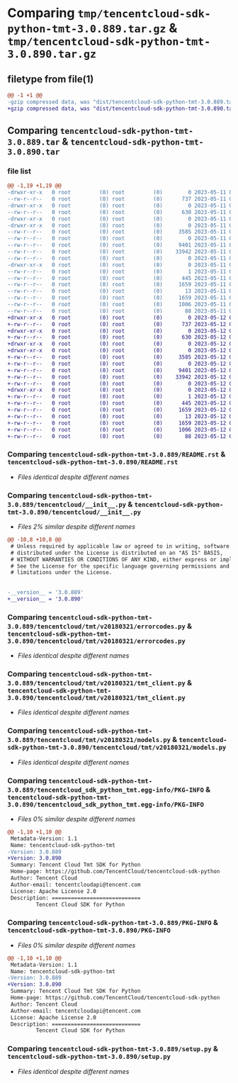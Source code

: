 # Comparing `tmp/tencentcloud-sdk-python-tmt-3.0.889.tar.gz` & `tmp/tencentcloud-sdk-python-tmt-3.0.890.tar.gz`

## filetype from file(1)

```diff
@@ -1 +1 @@
-gzip compressed data, was "dist/tencentcloud-sdk-python-tmt-3.0.889.tar", last modified: Thu May 11 03:25:31 2023, max compression
+gzip compressed data, was "dist/tencentcloud-sdk-python-tmt-3.0.890.tar", last modified: Fri May 12 04:17:25 2023, max compression
```

## Comparing `tencentcloud-sdk-python-tmt-3.0.889.tar` & `tencentcloud-sdk-python-tmt-3.0.890.tar`

### file list

```diff
@@ -1,19 +1,19 @@
-drwxr-xr-x   0 root         (0) root         (0)        0 2023-05-11 03:25:31.000000 tencentcloud-sdk-python-tmt-3.0.889/
--rw-r--r--   0 root         (0) root         (0)      737 2023-05-11 03:25:31.000000 tencentcloud-sdk-python-tmt-3.0.889/README.rst
-drwxr-xr-x   0 root         (0) root         (0)        0 2023-05-11 03:25:31.000000 tencentcloud-sdk-python-tmt-3.0.889/tencentcloud/
--rw-r--r--   0 root         (0) root         (0)      630 2023-05-11 03:25:31.000000 tencentcloud-sdk-python-tmt-3.0.889/tencentcloud/__init__.py
-drwxr-xr-x   0 root         (0) root         (0)        0 2023-05-11 03:25:31.000000 tencentcloud-sdk-python-tmt-3.0.889/tencentcloud/tmt/
-drwxr-xr-x   0 root         (0) root         (0)        0 2023-05-11 03:25:31.000000 tencentcloud-sdk-python-tmt-3.0.889/tencentcloud/tmt/v20180321/
--rw-r--r--   0 root         (0) root         (0)     3585 2023-05-11 03:25:31.000000 tencentcloud-sdk-python-tmt-3.0.889/tencentcloud/tmt/v20180321/errorcodes.py
--rw-r--r--   0 root         (0) root         (0)        0 2023-05-11 03:25:31.000000 tencentcloud-sdk-python-tmt-3.0.889/tencentcloud/tmt/v20180321/__init__.py
--rw-r--r--   0 root         (0) root         (0)     9401 2023-05-11 03:25:31.000000 tencentcloud-sdk-python-tmt-3.0.889/tencentcloud/tmt/v20180321/tmt_client.py
--rw-r--r--   0 root         (0) root         (0)    33942 2023-05-11 03:25:31.000000 tencentcloud-sdk-python-tmt-3.0.889/tencentcloud/tmt/v20180321/models.py
--rw-r--r--   0 root         (0) root         (0)        0 2023-05-11 03:25:31.000000 tencentcloud-sdk-python-tmt-3.0.889/tencentcloud/tmt/__init__.py
-drwxr-xr-x   0 root         (0) root         (0)        0 2023-05-11 03:25:31.000000 tencentcloud-sdk-python-tmt-3.0.889/tencentcloud_sdk_python_tmt.egg-info/
--rw-r--r--   0 root         (0) root         (0)        1 2023-05-11 03:25:31.000000 tencentcloud-sdk-python-tmt-3.0.889/tencentcloud_sdk_python_tmt.egg-info/dependency_links.txt
--rw-r--r--   0 root         (0) root         (0)      445 2023-05-11 03:25:31.000000 tencentcloud-sdk-python-tmt-3.0.889/tencentcloud_sdk_python_tmt.egg-info/SOURCES.txt
--rw-r--r--   0 root         (0) root         (0)     1659 2023-05-11 03:25:31.000000 tencentcloud-sdk-python-tmt-3.0.889/tencentcloud_sdk_python_tmt.egg-info/PKG-INFO
--rw-r--r--   0 root         (0) root         (0)       13 2023-05-11 03:25:31.000000 tencentcloud-sdk-python-tmt-3.0.889/tencentcloud_sdk_python_tmt.egg-info/top_level.txt
--rw-r--r--   0 root         (0) root         (0)     1659 2023-05-11 03:25:31.000000 tencentcloud-sdk-python-tmt-3.0.889/PKG-INFO
--rw-r--r--   0 root         (0) root         (0)     1006 2023-05-11 03:25:31.000000 tencentcloud-sdk-python-tmt-3.0.889/setup.py
--rw-r--r--   0 root         (0) root         (0)       88 2023-05-11 03:25:31.000000 tencentcloud-sdk-python-tmt-3.0.889/setup.cfg
+drwxr-xr-x   0 root         (0) root         (0)        0 2023-05-12 04:17:25.000000 tencentcloud-sdk-python-tmt-3.0.890/
+-rw-r--r--   0 root         (0) root         (0)      737 2023-05-12 04:17:25.000000 tencentcloud-sdk-python-tmt-3.0.890/README.rst
+drwxr-xr-x   0 root         (0) root         (0)        0 2023-05-12 04:17:25.000000 tencentcloud-sdk-python-tmt-3.0.890/tencentcloud/
+-rw-r--r--   0 root         (0) root         (0)      630 2023-05-12 04:17:25.000000 tencentcloud-sdk-python-tmt-3.0.890/tencentcloud/__init__.py
+drwxr-xr-x   0 root         (0) root         (0)        0 2023-05-12 04:17:25.000000 tencentcloud-sdk-python-tmt-3.0.890/tencentcloud/tmt/
+drwxr-xr-x   0 root         (0) root         (0)        0 2023-05-12 04:17:25.000000 tencentcloud-sdk-python-tmt-3.0.890/tencentcloud/tmt/v20180321/
+-rw-r--r--   0 root         (0) root         (0)     3585 2023-05-12 04:17:25.000000 tencentcloud-sdk-python-tmt-3.0.890/tencentcloud/tmt/v20180321/errorcodes.py
+-rw-r--r--   0 root         (0) root         (0)        0 2023-05-12 04:17:25.000000 tencentcloud-sdk-python-tmt-3.0.890/tencentcloud/tmt/v20180321/__init__.py
+-rw-r--r--   0 root         (0) root         (0)     9401 2023-05-12 04:17:25.000000 tencentcloud-sdk-python-tmt-3.0.890/tencentcloud/tmt/v20180321/tmt_client.py
+-rw-r--r--   0 root         (0) root         (0)    33942 2023-05-12 04:17:25.000000 tencentcloud-sdk-python-tmt-3.0.890/tencentcloud/tmt/v20180321/models.py
+-rw-r--r--   0 root         (0) root         (0)        0 2023-05-12 04:17:25.000000 tencentcloud-sdk-python-tmt-3.0.890/tencentcloud/tmt/__init__.py
+drwxr-xr-x   0 root         (0) root         (0)        0 2023-05-12 04:17:25.000000 tencentcloud-sdk-python-tmt-3.0.890/tencentcloud_sdk_python_tmt.egg-info/
+-rw-r--r--   0 root         (0) root         (0)        1 2023-05-12 04:17:25.000000 tencentcloud-sdk-python-tmt-3.0.890/tencentcloud_sdk_python_tmt.egg-info/dependency_links.txt
+-rw-r--r--   0 root         (0) root         (0)      445 2023-05-12 04:17:25.000000 tencentcloud-sdk-python-tmt-3.0.890/tencentcloud_sdk_python_tmt.egg-info/SOURCES.txt
+-rw-r--r--   0 root         (0) root         (0)     1659 2023-05-12 04:17:25.000000 tencentcloud-sdk-python-tmt-3.0.890/tencentcloud_sdk_python_tmt.egg-info/PKG-INFO
+-rw-r--r--   0 root         (0) root         (0)       13 2023-05-12 04:17:25.000000 tencentcloud-sdk-python-tmt-3.0.890/tencentcloud_sdk_python_tmt.egg-info/top_level.txt
+-rw-r--r--   0 root         (0) root         (0)     1659 2023-05-12 04:17:25.000000 tencentcloud-sdk-python-tmt-3.0.890/PKG-INFO
+-rw-r--r--   0 root         (0) root         (0)     1006 2023-05-12 04:17:25.000000 tencentcloud-sdk-python-tmt-3.0.890/setup.py
+-rw-r--r--   0 root         (0) root         (0)       88 2023-05-12 04:17:25.000000 tencentcloud-sdk-python-tmt-3.0.890/setup.cfg
```

### Comparing `tencentcloud-sdk-python-tmt-3.0.889/README.rst` & `tencentcloud-sdk-python-tmt-3.0.890/README.rst`

 * *Files identical despite different names*

### Comparing `tencentcloud-sdk-python-tmt-3.0.889/tencentcloud/__init__.py` & `tencentcloud-sdk-python-tmt-3.0.890/tencentcloud/__init__.py`

 * *Files 2% similar despite different names*

```diff
@@ -10,8 +10,8 @@
 # Unless required by applicable law or agreed to in writing, software
 # distributed under the License is distributed on an "AS IS" BASIS,
 # WITHOUT WARRANTIES OR CONDITIONS OF ANY KIND, either express or implied.
 # See the License for the specific language governing permissions and
 # limitations under the License.
 
 
-__version__ = '3.0.889'
+__version__ = '3.0.890'
```

### Comparing `tencentcloud-sdk-python-tmt-3.0.889/tencentcloud/tmt/v20180321/errorcodes.py` & `tencentcloud-sdk-python-tmt-3.0.890/tencentcloud/tmt/v20180321/errorcodes.py`

 * *Files identical despite different names*

### Comparing `tencentcloud-sdk-python-tmt-3.0.889/tencentcloud/tmt/v20180321/tmt_client.py` & `tencentcloud-sdk-python-tmt-3.0.890/tencentcloud/tmt/v20180321/tmt_client.py`

 * *Files identical despite different names*

### Comparing `tencentcloud-sdk-python-tmt-3.0.889/tencentcloud/tmt/v20180321/models.py` & `tencentcloud-sdk-python-tmt-3.0.890/tencentcloud/tmt/v20180321/models.py`

 * *Files identical despite different names*

### Comparing `tencentcloud-sdk-python-tmt-3.0.889/tencentcloud_sdk_python_tmt.egg-info/PKG-INFO` & `tencentcloud-sdk-python-tmt-3.0.890/tencentcloud_sdk_python_tmt.egg-info/PKG-INFO`

 * *Files 0% similar despite different names*

```diff
@@ -1,10 +1,10 @@
 Metadata-Version: 1.1
 Name: tencentcloud-sdk-python-tmt
-Version: 3.0.889
+Version: 3.0.890
 Summary: Tencent Cloud Tmt SDK for Python
 Home-page: https://github.com/TencentCloud/tencentcloud-sdk-python
 Author: Tencent Cloud
 Author-email: tencentcloudapi@tencent.com
 License: Apache License 2.0
 Description: ============================
         Tencent Cloud SDK for Python
```

### Comparing `tencentcloud-sdk-python-tmt-3.0.889/PKG-INFO` & `tencentcloud-sdk-python-tmt-3.0.890/PKG-INFO`

 * *Files 0% similar despite different names*

```diff
@@ -1,10 +1,10 @@
 Metadata-Version: 1.1
 Name: tencentcloud-sdk-python-tmt
-Version: 3.0.889
+Version: 3.0.890
 Summary: Tencent Cloud Tmt SDK for Python
 Home-page: https://github.com/TencentCloud/tencentcloud-sdk-python
 Author: Tencent Cloud
 Author-email: tencentcloudapi@tencent.com
 License: Apache License 2.0
 Description: ============================
         Tencent Cloud SDK for Python
```

### Comparing `tencentcloud-sdk-python-tmt-3.0.889/setup.py` & `tencentcloud-sdk-python-tmt-3.0.890/setup.py`

 * *Files identical despite different names*

